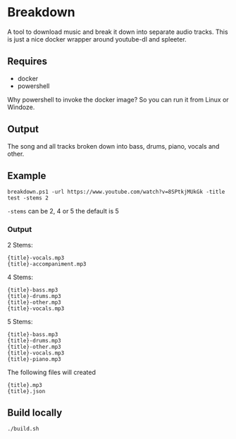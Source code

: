 # Breakdown
A tool to download music and break it down into separate audio tracks. This is just a nice docker wrapper around youtube-dl and spleeter.

## Requires

- docker
- powershell

Why powershell to invoke the docker image? So you can run it from Linux or Windoze.

## Output

The song and all tracks broken down into bass, drums, piano, vocals and other.

## Example

```
breakdown.ps1 -url https://www.youtube.com/watch?v=8SPtkjMUkGk -title test -stems 2
```

`-stems` can be 2, 4 or 5
the default is 5

### Output

2 Stems:
```
{title}-vocals.mp3
{title}-accompaniment.mp3
```

4 Stems:
```
{title}-bass.mp3
{title}-drums.mp3
{title}-other.mp3
{title}-vocals.mp3
```

5 Stems:
```
{title}-bass.mp3
{title}-drums.mp3
{title}-other.mp3
{title}-vocals.mp3
{title}-piano.mp3
```

The following files will created
```
{title}.mp3
{title}.json
```

## Build locally

```
./build.sh
```
